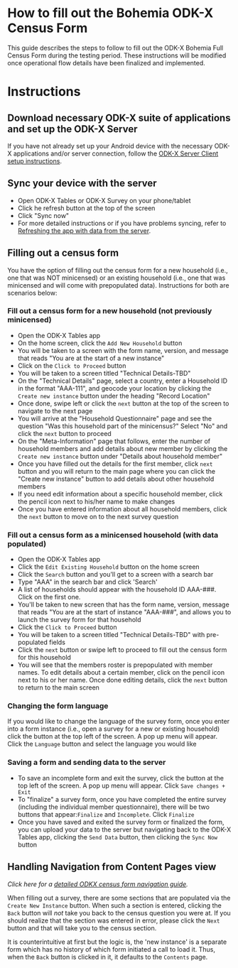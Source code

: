 # How to fill out the Bohemia ODK-X Census Form

This guide describes the steps to follow to fill out the ODK-X Bohemia Full Census Form during the testing period. These instructions will be modified once operational flow details have been finalized and implemented. 

# Instructions

## Download necessary ODK-X suite of applications and set up the ODK-X Server 

If you have not already set up your Android device with the necessary ODK-X applications and/or server connection, follow the [ODK-X Server Client setup instructions](https://github.com/databrew/bohemia/blob/feature/odkx_server_reset_guide/guides/guide_odkx_client.md).

## Sync your device with the server
- Open ODK-X Tables or ODK-X Survey on your phone/tablet
- Click he refresh button at the top of the screen 
- Click "Sync now"
- For more detailed instructions or if you have problems syncing, refer to [Refreshing the app with data from the server](https://github.com/databrew/bohemia/blob/master/guides/guide_odkx_client.md#refreshing-the-app-with-new-data-from-server).

## Filling out a census form
You have the option of filling out the census form for a new household (i.e., one that was NOT minicensed) or an existing household (i.e., one that was minicensed and will come with prepopulated data). Instructions for both are scenarios below: 

### Fill out a census form for a new household (not previously minicensed)
- Open the ODK-X Tables app
- On the home screen, click the `Add New Household` button
- You will be taken to a screen with the form name, version, and message that reads "You are at the start of a new instance"
- Click on the `Click to Proceed` button
- You will be taken to a screen titled "Technical Details-TBD"
- On the "Technical Details" page, select a country, enter a Household ID in the format "AAA-111", and geocode your location by clicking the `Create new instance` button under the heading "Record Location"
- Once done, swipe left or click the `next` button at the top of the screen to navigate to the next page
- You will arrive at the "Household Questionnaire" page and see the question "Was this household part of the minicensus?" Select "No" and click the `next` button to proceed
- On the "Meta-Information" page that follows, enter the number of household members and add details about new member by clicking the `Create new instance` button under "Details about household member" 
- Once you have filled out the details for the first member, click `next` button and you will return to the main page where you can click the "Create new instance" button to add details about other household members
- If you need edit information about a specific household member, click the pencil icon next to his/her name to make changes
- Once you have entered information about all household members, click the `next` button to move on to the next survey question
 
### Fill out a census form as a minicensed household (with data populated)
- Open the ODK-X Tables app
- Click the `Edit Existing Household` button on the home screen
- Click the `Search` button and you'll get to a screen with a search bar
- Type "AAA" in the search bar and click 'Search'
- A list of households should appear with the household ID AAA-###. Click on the first one. 
- You'll be taken to new screen that has the form name, version, message that reads "You are at the start of instance "AAA-###", and allows you to launch the survey form for that household 
- Click the `Click to Proceed` button
- You will be taken to a screen titled "Technical Details-TBD" with pre-populated fields
- Click the `next` button or swipe left to proceed to fill out the census form for this household
- You will see that the members roster is prepopulated with member names. To edit details about a certain member, click on the pencil icon next to his or her name. Once done editing details, click the `next` button to return to the main screen

### Changing the form language
If you would like to change the language of the survey form, once you enter into a form instance (i.e., open a survey for a new or existing household) click the button at the top left of the screen. A pop up menu will appear. Click the `Language` button and select the language you would like

### Saving a form and sending data to the server
- To save an incomplete form and exit the survey, click the button at the top left of the screen. A pop up menu will appear. Click `Save changes + Exit`
- To "finalize" a survey form, once you have completed the entire survey (including the individual member questionnaire), there will be two buttons that appear:`Finalize` and `Incomplete`. Click `Finalize`
- Once you have saved and exited the survey form or finalized the form, you can upload your data to the server but navigating back to the ODK-X Tables app, clicking the `Send Data` button, then clicking the `Sync Now` button

## Handling Navigation from Content Pages view

_Click here for a [detailed ODKX census form navigation guide](https://github.com/databrew/bohemia/blob/feature/odkx_server_reset_guide/guides/guide_odkx_app_navigation.md)._

When filling out a survey, there are some sections that are populated via the `Create New Instance` button. 
When such a section is entered, clicking the `Back` button will _not_ take you back to the census question you were at.
If you should realize that the section was entered in error, please click the `Next` button and that will take you to the census section.

It is counterintuitive at first but the logic is, the 'new instance' is a separate form which has no history of which form initiated a call to load it. Thus, when the `Back` button is clicked in it, it defaults to the `Contents` page.
